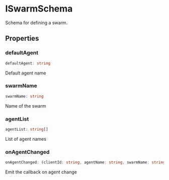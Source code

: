 # ISwarmSchema

Schema for defining a swarm.

## Properties

### defaultAgent

```ts
defaultAgent: string
```

Default agent name

### swarmName

```ts
swarmName: string
```

Name of the swarm

### agentList

```ts
agentList: string[]
```

List of agent names

### onAgentChanged

```ts
onAgentChanged: (clientId: string, agentName: string, swarmName: string) => void
```

Emit the callback on agent change
